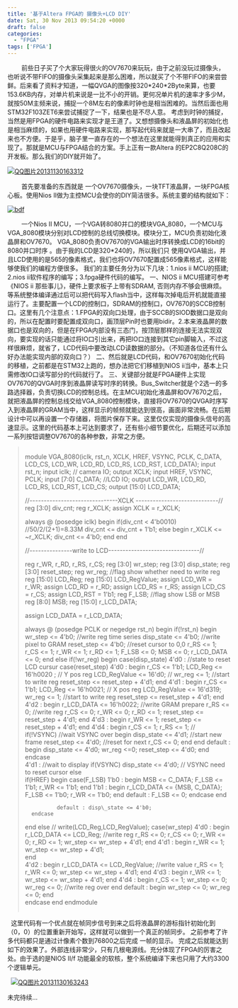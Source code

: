 ```yaml
---
title: '基于Altera FPGA的 摄像头+LCD DIY'
date: Sat, 30 Nov 2013 09:54:20 +0000
draft: false
categories:
  - "FPGA"
tags: ['FPGA']
---
```


        前些日子买了个大家玩得很火的OV7670来玩玩，由于之前没玩过摄像头，也听说不带FIFO的摄像头采集起来是那么困难，所以就买了个不带FIFO的来尝尝鲜。后来看了资料才知道，一幅QVGA的图像按320\*240\*2Byte来算，也要153.6KB内存，对单片机来说是一比不小的开销。更何况单片机的速率才多少M，就按50M主频来说，捕捉一个8M左右的像素时钟也是相当困难的。当然后面也用STM32F103ZET6来尝试捕捉了一下，结果也是不尽人意。 考虑到时钟的捕捉，当然是用FPGA的硬件电路来实现才是王道了。又想想摄像头和液晶屏的初始化也是相当麻烦的，如果也用硬件电路来实现，那写起代码来就是一大串了，而且改起来也不方便。于是乎，脑子里一直存在的一个想法在这里就能得到真正的应用和实现了。那就是MCU与FPGA结合的方案。手上正有一款Altera 的EP2C8Q208C的开发板。那么我们的DIY就开始了。

[![QQ图片20131130163312](http://www.wuquantai.com/wp-content/uploads/2013/11/QQ图片20131130163312-300x220.jpg)](http://www.wuquantai.com/wp-content/uploads/2013/11/QQ图片20131130163312.jpg) 

        首先要准备的东西就是 一个OV7670摄像头，一块TFT液晶屏，一块FPGA核心板。使用Nios II做为主控MCU会使你的DIY简洁很多。系统主要的结构就如下：

[![bdf](http://www.wuquantai.com/wp-content/uploads/2013/11/bdf-300x168.jpg)](http://www.wuquantai.com/wp-content/uploads/2013/11/bdf.jpg) 

        一个Nios II MCU，一个VGA转8080并口的模块VGA\_8080，一个MCU与VGA\_8080模块分别对LCD控制的总线切换模块。模块分工，MCU负责初始化液晶屏和OV7670。 VGA\_8080负责OV7670的VGA输出时序转换成LCD的16bit的8080并口时序 。由于我的LCD是320\*240的，所以我们只 使用QVGA输出，并且LCD使用的是565的像素格式，我们也将OV7670配置成565像素格式，这样能够使我们的编程方便很多。 我们的主要任务分为以下几块：1.nios ii MCU的搭建; 2.nios ii软件程序的编写；3.fpga硬件代码的编写。 一、NIOS ii MCU搭建可参考《NIOS ii 那些事儿》，硬件上要求板子上带有SDRAM, 否则内存不够会很麻烦。等系统整体编译通过后可以把代码写入flash当中，这样每次掉电后开机就能直接运行了。主要配置一个LCD的控制口，SDRAM的控制口，OV7670的SCCB控制口。这里有几个注意点：1.FPGA的双向口处理，由于SCCB的SIOD数据口是双向的，所以在配置时要配置成双向口，画顶层Pin时也要用bidir。2.本来液晶屏的数据口也是双向的，但是在FPGA内部没有三态门，按顶层那样的连接无法实现双向，要实现的话只能通过将IO口引出来，再把IO口连接到其它pin脚输入，不过这样很麻烦，就省了，LCD代码中要改动LCD读数据的部分。（不知道各位还有什么好办法能实现内部的双向口？） 二、然后就是LCD代码，和OV7670初始化代码的移植，之前都是在STM32上跑的，想办法把它们移植到NIOS ii当中，基本上只需修改IO口读写部分的代码就行了。 三、关键部分就是FPGA硬件上实现 OV7670的QVGA时序到液晶屏读写时序的转换。Bus\_Switcher就是个2选一的多路选择器，负责切换LCD的控制总线。在主MCU初始化液晶屏和OV7670之后，就把液晶屏的控制总线交给VGA\_8080控制模块，直接将OV7670的QVGA时序写入到液晶屏的GRAM当中，这样显示的帧频就能达到很高，画面非常流畅。在后期设计中可以再设置一个存储器，将图片保存下来。这里仅仅实现的摄像头信号的高速显示。这里的代码基本上可达到要求了，还有些小细节要优化，后期还可以添加一系列按钮调整OV7670的各种参数，非常之方便。

  

> ```
> ```
> module VGA\_8080(iclk, rst\_n, XCLK, HREF, VSYNC, PCLK, C\_DATA, LCD\_CS, LCD\_WR, LCD\_RD, LCD\_RS, LCD\_RST, LCD\_DATA);
> input rst\_n;
> input iclk;
> //   camera IO;
> output XCLK;
> input HREF, VSYNC, PCLK;
> input \[7:0\] C\_DATA;
> //LCD IO;
> output LCD\_WR, LCD\_RD, LCD\_RS, LCD\_RST, LCD\_CS;
> output \[15:0\] LCD\_DATA;
> 
> //-------------------------------XCLK -----------------------------//
> reg \[3:0\] div\_cnt;
> reg r\_XCLK;
> assign XCLK = r\_XCLK;
> 
> always @ (posedge iclk)
> begin
> 	if(div\_cnt < 4'b0010)	//50/2/(2+1)=8.33M
> 		div\_cnt <= div\_cnt + 1'b1;
> 	else begin
> 		r\_XCLK <= ~r\_XCLK;
> 		div\_cnt <= 4'b0;
> 	end
> end
> 
> //---------------write to LCD--------------------------------//
> 
> reg r\_WR, r\_RD, r\_RS, r\_CS;
> reg \[3:0\] wr\_step;
> reg \[3:0\] disp\_state;
> reg \[3:0\] reset\_step;
> reg wr\_reg;       //flag show whether need to write reg
> reg \[15:0\] LCD\_Reg;
> reg \[15:0\] LCD\_RegValue;
> assign LCD\_WR = r\_WR;
> assign LCD\_RD = r\_RD;
> assign LCD\_RS = r\_RS;
> assign LCD\_CS = r\_CS;
> assign LCD\_RST = 1'b1;
> reg F\_LSB;      //flag show LSB or MSB
> reg \[8:0\] MSB;
> reg \[15:0\] r\_LCD\_DATA;
> 
> assign LCD\_DATA = r\_LCD\_DATA;
> 
> always @ (posedge PCLK or negedge rst\_n)
> begin
> 	if(!rst\_n)
> 	begin
> 		wr\_step <=	4'b0;     //write reg time series
> 		disp\_state <=	4'b0; //write pixel to GRAM
> 		reset\_step <= 4'b0;   //reset cursor to 0,0 
> 		r\_RS <= 1;
> 		r\_CS <= 1;
> 		r\_WR <= 1;
> 		r\_RD <= 1;
> 		F\_LSB <= 0;
> 		MSB <= 0;
> 		r\_LCD\_DATA <= 0;
> 	end	
> 	else 
> 	if(!wr\_reg)
> 	begin
> 		case(disp\_state)
> 				4'd0 : 	//state to reset LCD cursur
> 						case(reset\_step)
> 								4'd0 : begin 
> 									    r\_CS <= 1'b1;
> 										LCD\_Reg <= 16'h0020 ; // Y pos reg
> 										LCD\_RegValue <= 16'd0; //
> 									    wr\_reg <= 1; //start to write reg
> 									    reset\_step <= reset\_step + 4'd1;
> 									    end
> 								4'd1 : begin
> 									    r\_CS <= 1'b1;
> 										LCD\_Reg <= 16'h0021; // X pos reg
> 										LCD\_RegValue <= 16'd319;
> 									    wr\_reg <= 1; //start to write reg
> 									    reset\_step <= reset\_step + 4'd1;
> 									    end	
> 								4'd2 : begin
> 										r\_LCD\_DATA <= 16'h0022;	//write GRAM prepare
> 										r\_RS <= 0; //write reg
> 										r\_CS <= 0;
> 										r\_WR <= 0;
> 										r\_RD <= 1;
> 										reset\_step <= reset\_step + 4'd1;
> 										end
> 								4'd3 : begin
> 										r\_WR <= 1;
> 										reset\_step <= reset\_step + 4'd1;
> 										end
> 								4'd4 : begin 
> 										r\_CS <= 1;
> 										r\_RS <= 1;	//								
> 										if(!VSYNC) //wait VSYNC over
> 										begin
> 											disp\_state <= 4'd1;  //start new frame
> 											reset\_step <= 4'd0;	 //reset for next
> 											r\_CS <= 0;
> 										end
> 									   end
> 								default : begin
> 										disp\_state <= 4'd0;
> 										wr\_reg <=0;
> 										reset\_step <= 4'd0;
> 										end
> 						endcase 		
> 				4'd1 :	//wait to display
> 						if(VSYNC) 
> 							disp\_state <= 4'd0; // VSYNC need to reset cursor
> 						else 			
> 							if(HREF)
> 							begin
> 								case(F\_LSB)
> 									1'b0 :	begin
> 											MSB <= C\_DATA;
> 											F\_LSB <= 1'b1;
> 											r\_WR <= 1'b1;
> 											end
> 									1'b1 :	begin
> 											r\_LCD\_DATA <= {MSB, C\_DATA};
> 											F\_LSB <= 1'b0;
> 											r\_WR <= 1'b0;
> 											end
> 									default : F\_LSB <= 0;
> 								endcase 
> 							end	
> 
> 				default : disp\_state <= 4'b0;
> 		endcase 
> 	end
> 	else // write(LCD\_Reg,LCD\_RegValue);
> 	case(wr\_step)
> 		4'd0 :	begin	
> 				r\_LCD\_DATA <= LCD\_Reg;	//write reg
> 				r\_RS <= 0;
> 				r\_CS <= 0;
> 				r\_WR <= 0;
> 				r\_RD <= 1;
> 				wr\_step <= wr\_step + 4'd1;
> 				end
> 		4'd1 : begin
> 				r\_WR <= 1;
> 				wr\_step <= wr\_step + 4'd1;									
> 			   end	
> 		4'd2 : begin
> 			   r\_LCD\_DATA <= LCD\_RegValue; //write value
> 			   r\_RS <= 1;
> 			   r\_WR <= 0;
> 			   wr\_step <= wr\_step + 4'd1;
> 			   end
> 		4'd3 : begin
> 				r\_WR <= 1;
> 				wr\_step <= wr\_step + 4'd1;
> 			   end
> 		4'd4 : begin
> 			    r\_CS <= 1;
> 			    wr\_step <= 0;
> 			    wr\_reg <= 0; //write reg over
> 			   end
> 		default : begin
> 					wr\_step <= 0;
> 					wr\_reg <= 0;
> 				end			
> 	endcase
> end 
> endmodule
> ```
> 
> ```

  这里代码有一个优点就在帧同步信号到来之后将液晶屏的游标指针初始化到（0，0）的位置重新开始写，这样就可以做到一个真正的帧同步。 之前参考了许多代码都只是通过计像素个数到76800之后完成 一帧的显示。 完成之后就能达到如下的效果了。外部连线非常少，只有几根电源线。充分体现了FPGA的厉害之处。由于选的是NIOS II/f 功能最全的软核，整个系统编译下来也只用了大约3300个逻辑单元。

  [![QQ图片20131130163243](http://www.wuquantai.com/wp-content/uploads/2013/11/QQ图片20131130163243-300x154.jpg)](http://www.wuquantai.com/wp-content/uploads/2013/11/QQ图片20131130163243.jpg)   

未完待续...